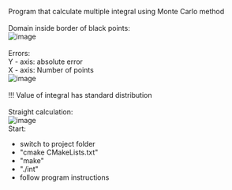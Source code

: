 Program that calculate multiple integral using Monte Carlo method<br><br>
Domain inside border of black points:<br>
![image](https://user-images.githubusercontent.com/105585491/212558801-f54df074-6e70-4409-bd80-40133aec938d.png)
<br><br>
Errors:<br>
Y - axis: absolute error<br>
X - axis: Number of points<br>
![image](https://user-images.githubusercontent.com/105585491/212934986-7d9ef1e6-d31c-46ba-9086-22dc6339d474.png)
<br>
<br> !!! Value of integral has standard distribution<br><br>
Straight calculation:<br>
![image](https://user-images.githubusercontent.com/105585491/212937259-b9c4e831-8047-4b5f-9286-a40691850df2.png)
<br>
Start:
<ul>
    <li> switch to project folder </li>
    <li> "cmake CMakeLists.txt" </li>
    <li> "make" </li>
    <li> "./int" </li>
    <li> follow program instructions</li>
</ul>
